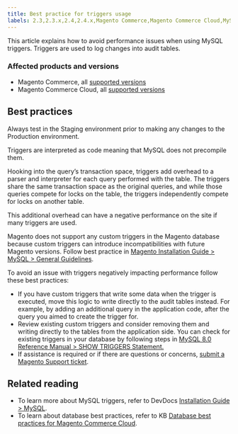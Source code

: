 ```yaml
---
title: Best practice for triggers usage 
labels: 2.3,2.3.x,2.4,2.4.x,Magento Commerce,Magento Commerce Cloud,MySQL,best practices,database,performance,triggers
---
```


This article explains how to avoid performance issues when using MySQL triggers. Triggers are used to log changes into audit tables. 

### Affected products and versions

* Magento Commerce, all [supported versions](https://magento.com/sites/default/files/magento-software-lifecycle-policy.pdf) 
* Magento Commerce Cloud, all [supported versions](https://magento.com/sites/default/files/magento-software-lifecycle-policy.pdf)

## Best practices

<p class="warning">Always test in the Staging environment prior to making any changes to the Production environment.</p>

Triggers are interpreted as code meaning that MySQL does not precompile them.

Hooking into the query’s transaction space, triggers add overhead to a parser and interpreter for each query performed with the table. The triggers share the same transaction space as the original queries, and while those queries compete for locks on the table, the triggers independently compete for locks on another table.

This additional overhead can have a negative performance on the site if many triggers are used. 

<p class="warning">Magento does not support any custom triggers in the Magento database because custom triggers can introduce incompatibilities with future Magento versions. Follow best practice in <a href="https://devdocs.magento.com/guides/v2.4/install-gde/prereq/mysql.html#instgde-prereq-mysql-intro">Magento Installation Guide > MySQL > General Guidelines</a>.</p>

To avoid an issue with triggers negatively impacting performance follow these best practices:

* If you have custom triggers that write some data when the trigger is executed, move this logic to write directly to the audit tables instead. For example, by adding an additional query in the application code, after the query you aimed to create the trigger for.
* Review existing custom triggers and consider removing them and writing directly to the tables from the application side. You can check for existing triggers in your database by following steps in [MySQL 8.0 Reference Manual >  SHOW TRIGGERS Statement](https://dev.mysql.com/doc/refman/8.0/en/show-triggers.html)[.](https://dev.mysql.com/doc/refman/8.0/en/show-triggers.html)
* If assistance is required or if there are questions or concerns, [submit a Magento Support ticket](https://support.magento.com/hc/en-us/articles/360019088251-Submit-a-support-ticket).

## Related reading

* To learn more about MySQL triggers, refer to DevDocs [Installation Guide > MySQL](https://devdocs.magento.com/guides/v2.3/install-gde/prereq/mysql.html#instgde-prereq-mysql-intro).
* To learn about database best practices, refer to KB [Database best practices for Magento Commerce Cloud](https://support.magento.com/hc/en-us/articles/360041997312-Database-best-practices-for-Magento-Commerce-Cloud).
